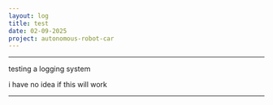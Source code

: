 ```yaml
---
layout: log
title: test
date: 02-09-2025
project: autonomous-robot-car
---
```


---
testing a logging system

i have no idea if this will work

---